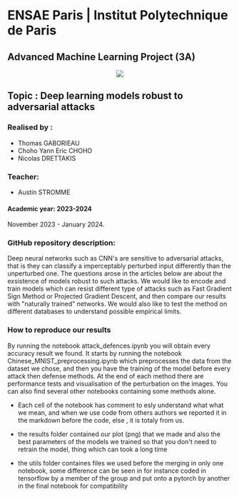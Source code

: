 # ENSAE Paris | Institut Polytechnique de Paris

## Advanced Machine Learning Project (3A)

<center><img src = "https://upload.wikimedia.org/wikipedia/commons/thumb/e/ec/LOGO-ENSAE.png/480px-LOGO-ENSAE.png"></center>

## Topic : Deep learning models robust to adversarial attacks

### Realised by : 

* Thomas GABORIEAU 
* Choho Yann Eric CHOHO
* Nicolas DRETTAKIS


### Teacher: 

* Austin STROMME

#### Academic year: 2023-2024

November 2023 - January 2024.


### GitHub repository description:

Deep neural networks such as CNN's are sensitive to adversarial attacks, that is they can classify a imperceptably perturbed input differently than the unperturbed one. The questions arose in the articles below are about the exsistence of models robust to such attacks. We would like to encode and train models which can resist different type of attacks such as Fast Gradient Sign Method or Projected Gradient Descent, and then compare our results with "naturally trained" networks. We would also like to test the method on different databases to understand possible empirical limits. 

### How to reproduce our results 

By running the notebook attack_defences.ipynb you will obtain every accuracy result we found. It starts by running the notebook Chinese_MNIST_preprocessing.ipynb which preprocesses the data from the dataset we chose, and then you have the training of the model before every attack then defense methods. At the end of each method there are performance tests and visualisation of the perturbation on the images. You can also find several other notebooks containing some methods alone. 

- Each cell of the notebook has comment to esly understand what what we mean, and when we use code from others authors we reported it in the markdown before the code, else , it is totaly from us.

- the results folder contained our plot (png) that we made and also the best parameters of the models we trained so that you don't need to retrain the model, thing which can took a long time

- the utils folder containes files we used before the merging in only one notebook, some difference can be seen in for instance coded in tensorflow by a member of the group and put onto a pytorch by another in the final notebook for compatibility
 
